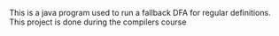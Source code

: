 This is a java program used to run a fallback DFA for regular definitions.
This project is done during the compilers course
